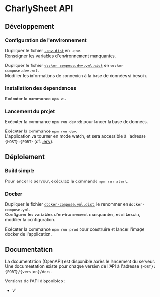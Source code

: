 # CharlySheet API

## Développement
### Configuration de l'environnement
Dupliquer le fichier [`.env.dist`](.env.dist) en `.env`.\
Renseigner les variables d'environnement manquantes.

Dupliquer le fichier [`docker-compose.dev.yml.dist`](docker-compose.dev.yml.dist) en `docker-compose.dev.yml`.\
Modifier les informations de connexion à la base de données si besoin.

### Installation des dépendances
Exécuter la commande ```npm ci```.

### Lancement du projet
Exécuter la commande ```npm run dev:db``` pour lancer la base de données.

Exécuter la commande ```npm run dev```.\
L'application va tourner en mode watch, et sera accessible à l'adresse `{HOST}:{PORT}` (cf. [.env](.env)).

## Déploiement
### Build simple
Pour lancer le serveur, exécutez la commande ```npm run start```.

### Docker
Dupliquer le fichier [`docker-compose.yml.dist`](docker-compose.yml.dist), le renommer en `docker-compose.yml`.\
Configurer les variables d'environnement manquantes, et si besoin, modifier la configuration.

Exécuter la commande ```npm run prod``` pour construire et lancer l'image docker de l'application.

## Documentation
La documentation (OpenAPI) est disponible après le lancement du serveur.\
Une documentation existe pour chaque version de l'API à l'adresse `{HOST}:{PORT}/{version}/docs`.

Versions de l'API disponibles :
- v1

